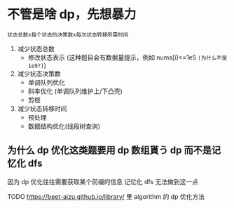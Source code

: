 # 不管是啥 dp，先想暴力

`状态总数x每个状态的决策数x每次状态转移所需时间`

1. 减少状态总数
   - 修改状态表示 (这种题目会有数据量提示，例如 nums[i]<=1e5 `(为什么不是 1e9?)`)
2. 减少状态决策数
   - 单调队列优化
   - 斜率优化 (单调队列维护上/下凸壳)
   - 剪枝
3. 减少状态转移时间
   - 预处理
   - 数据结构优化(线段树查询)

<!-- 插头dp 四边形优化dp 太难了 不学了 -->

## 为什么 dp 优化这类题要用 dp 数组貰う dp 而不是记忆化 dfs

因为 dp 优化往往需要获取某个前缀的信息 记忆化 dfs 无法做到这一点

TODO
https://beet-aizu.github.io/library/ 里 algorithm 的 dp 优化方法
